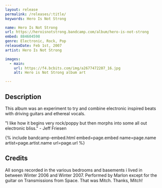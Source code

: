 ```yaml
---
layout: release
permalink: /releases/:title/
keywords: Hero Is Not Strong

name: Hero Is Not Strong
url: https://heroisnotstrong.bandcamp.com/album/hero-is-not-strong
embed: 884604598
genre: Electronic, Rock, Pop
releaseDate: Feb 1st, 2007
artist: Hero Is Not Strong

images:
  - main:
    url: https://f4.bcbits.com/img/a2677472207_16.jpg
    alt: Hero is Not Strong album art

---
```


## Description

<p>This album was an experiment to try and combine electronic inspired beats with driving guitars and ethereal vocals.</p>

<p>"I like how it begins very rock/poppy but then morphs into some all out electronic bliss." - Jeff Friesen</p>

{% include bandcamp-embed.html 
  embed=page.embed
  name=page.name
  artist=page.artist.name
  url=page.url
%}

## Credits

<p>All songs recorded in the various bedrooms and basements i lived in between Winter 2006 and Winter 2007. Performed by Marlon except for the guitar on Transmissions from Space. That was Mitch. Thanks, Mitch!</p>